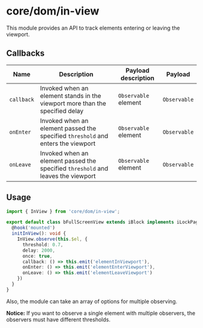 # core/dom/in-view

This module provides an API to track elements entering or leaving the viewport.

## Callbacks

| Name       | Description                                                                      | Payload description  | Payload      |
| ---------- |----------------------------------------------------------------------------------| -------------------- |------------- |
| `callback` | Invoked when an element stands in the viewport more than the specified delay     | `Observable` element | `Observable` |
| `onEnter`  | Invoked when an element passed the specified `threshold` and enters the viewport | `Observable` element | `Observable` |
| `onLeave`  | Invoked when an element passed the specified `threshold` and leaves the viewport | `Observable` element | `Observable` |

## Usage

```ts
import { InView } from 'core/dom/in-view';

export default class bFullScreenView extends iBlock implements iLockPageScroll {
  @hook('mounted')
  initInView(): void {
    InView.observe(this.$el, {
      threshold: 0.7,
      delay: 2000,
      once: true,
      callback: () => this.emit('elementInViewport'),
      onEnter: () => this.emit('elementEnterViewport'),
      onLeave: () => this.emit('elementLeaveViewport')
    })
  }
}
```

Also, the module can take an array of options for multiple observing.

**Notice:** If you want to observe a single element with multiple observers, the observers must have different thresholds.
